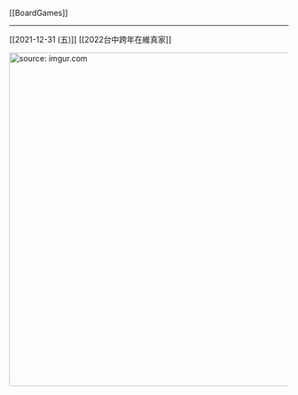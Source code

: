 [[BoardGames]]

---

[[2021-12-31 (五)]] [[2022台中跨年在維真家]]

<a href="https://imgur.com/2GMt3EX"><img src="https://i.imgur.com/2GMt3EX.jpg" title="source: imgur.com" width="600px" /></a>
